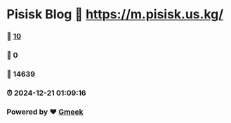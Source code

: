 #  Pisisk Blog :link: https://m.pisisk.us.kg/ 
### :page_facing_up: [10](https://m.pisisk.us.kg//tag.html) 
### :speech_balloon: 0 
### :hibiscus: 14639 
### :alarm_clock: 2024-12-21 01:09:16 
### Powered by :heart: [Gmeek](https://github.com/Meekdai/Gmeek)
